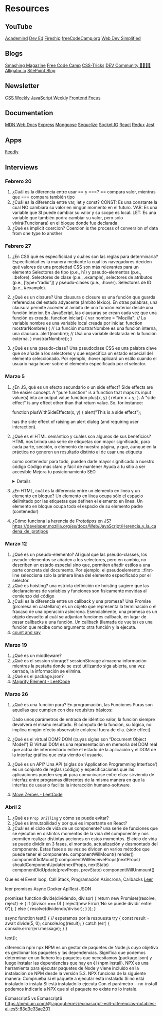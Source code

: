 # Resources

## YouTube

[Academind](https://www.youtube.com/channel/UCSJbGtTlrDami-tDGPUV9-w)
[Dev Ed](https://www.youtube.com/channel/UClb90NQQcskPUGDIXsQEz5Q)
[Fireship](https://www.youtube.com/channel/UCsBjURrPoezykLs9EqgamOA)
[freeCodeCamp.org](https://www.youtube.com/channel/UC8butISFwT-Wl7EV0hUK0BQ)
[Web Dev Simplified](https://www.youtube.com/channel/UC8butISFwT-Wl7EV0hUK0BQ)

## Blogs

[Smashing Magazine](https://www.smashingmagazine.com/)
[Free Code Camp](https://www.freecodecamp.org/news/tag/blog/)
[CSS-Tricks](https://css-tricks.com/)
[DEV Community 👩‍💻👨‍💻](https://dev.to/)
[Alligator.io](https://alligator.io/)
[SitePoint Blog](https://www.sitepoint.com/blog/)

## Newsletter

[CSS Weekly](https://css-weekly.com/)
[JavaScript Weekly](https://javascriptweekly.com/)
[Frontend Focus](https://frontendfoc.us/)

## Documentation

[MDN Web Docs](https://developer.mozilla.org/en-US/)
[Express](https://expressjs.com/)
[Mongoose](https://mongoosejs.com/)
[Sequelize](https://sequelize.org/master/index.html)
[Socket.IO](https://socket.io/)
[React](https://reactjs.org/)
[Redux](https://redux.js.org/)
[Jest](https://jestjs.io/en/)

## Apps

[Feedly](https://feedly.com/)

## Interviews

### Febrero 20

1. ¿Cuál es la diferencia entre usar == y ===?
   == compara valor, mientras que === compara también tipo
2. ¿Cuál es la diferencia entre var, let y const?
   CONST: Es una constante la cual NO cambiara su valor en ningún momento en el futuro. 
   VAR: Es una variable que SI puede cambiar su valor y su scope es local. 
   LET: Es una variable que también podra cambiar su valor, pero solo vivirá(Funcionara) en el bloque donde fue declarada.
3. ¿Qué es implicit coercion?
   Coercion is the process of conversion of data from one type to another

### Febrero 27

1. ¿En CSS qué es especificidad y cuáles son las reglas para determinarla?
   Especificidad es la manera mediante la cual los navegadores deciden qué valores de una propiedad CSS son más relevantes para un elemento
   Selectores de tipo (p.e., h1) y pseudo-elementos (p.e., ::before).
   Selectores de clase (p.e., .example), selectores de atributos (p.e., [type="radio"]) y pseudo-clases (p.e., :hover).
   Selectores de ID (p.e., #example).

2. ¿Qué es un closure?
   Una clausura o closure es una función que guarda referencias del estado adyacente (ámbito léxico). En otras palabras, una clausura permite     acceder al ámbito de una función exterior desde una función interior. En JavaScript, las clausuras se crean cada vez que una función es         creada.
   function iniciar() {
      var nombre = "Mozilla"; // La variable nombre es una variable local creada por iniciar.
      function mostrarNombre() { // La función mostrarNombre es una función interna, una clausura.
         alert(nombre); // Usa una variable declarada en la función externa.
      }
      mostrarNombre();
   }

3. ¿Qué es una pseudo-clase?
   Una pseudoclase CSS es una palabra clave que se añade a los selectores y que especifica un estado especial del elemento seleccionado. Por       ejemplo, :hover aplicará un estilo cuando el usuario haga hover sobre el elemento especificado por el selector.

### Marzo 5

1. ¿En JS, qué es un efecto secundario o un side effect?
   Side effects are the easier concept. A "pure function" is a function that maps its input value(s) into an output value function plus(x, y) {    return x + y; }. A "side effect" is any effect other than that return value. So, for instance:

   function plusWithSideEffects(x, y) { alert("This is a side effect");
   
   has the side effect of raising an alert dialog (and requiring user interaction).

2. ¿Qué es el HTML semántico y cuáles son algunos de sus beneficios?
   HTML nos brinda una serie de etiquetas con mayor significado, para cada parte, sección, o elemento de nuestra página, y que, aunque en la       práctica no generen un resultado distinto al de usar una etiqueta <div> como contenedor para todo, pueden darle mayor significado a nuestro     código
   Código más claro y fácil de mantener
   Ayuda a tu sitio a ser accesible
   Mejora tu posicionamiento SEO
   

    <article>
    <aside>
    <details>
    <figcaption>
    <figure>
    <footer>
    <header>
    <main>
    <mark>
    <nav>
    <section>
    <summary>
    <time>


3. ¿En HTML, cuál es la diferencia entre un elemento en linea y un elemento en bloque?
   Un elemento en línea ocupa sólo el espacio delimitado por las etiquetas que definen el elemento en línea.
   Un elemento en bloque ocupa todo el espacio de su elemento padre (contenedor)
4. ¿Cómo funciona la herencia de _Prototipos_ en JS?
   https://developer.mozilla.org/es/docs/Web/JavaScript/Herencia_y_la_cadena_de_protipos

### Marzo 12

1. ¿Qué es un pseudo-elemento?
   Al igual que las pseudo-classes, los pseudo-elementos se añaden a los selectores, pero en cambio, no describen un estado especial sino que,     permiten añadir estilos a una parte concreta del documento. Por ejemplo, el pseudoelemento ::first-line selecciona solo la primera línea del     elemento especificado por el selector.
2. ¿Qué es hoisting?
   una estricta definición de hoisting sugiere que las declaraciones de variables y funciones son físicamente movidas al comienzo del código
3. ¿Cuál es la diferencia entre un callback y una promesa?
    Una Promise (promesa en castellano) es un objeto que representa la terminación o el fracaso de una operación asíncrona. 
    Esencialmente, una promesa es un objeto devuelto al cuál se adjuntan funciones callback, en lugar de pasar callbacks a una función.
    Un callback (llamada de vuelta) es una función que recibe como argumento otra función y la ejecuta.
4. [count and say](https://leetcode.com/problems/count-and-say/)

### Marzo 19

1. ¿Qué es un middleware?
2. ¿Qué es el session storage?
   sessionStorage almacena información mientras la pestaña donde se esté utilizando siga abierta, una vez cerrada, la información se elimina.
3. ¿Qué es el package.json?
4. [Majority Element - LeetCode](https://leetcode.com/problems/majority-element/)

### Marzo 26

1. ¿Qué es una función pura?
   En programación, las Funciones Puras son aquellas que cumplen con dos requisitos básicos:

   Dado unos parámetros de entrada de idéntico valor, la función siempre devolverá el mismo resultado.
   El cómputo de la función, su lógica, no implica ningún efecto observable colateral fuera de ella. (side effect)

2. ¿Qué es el virtual DOM?
    DOM (cuyas siglas son “Document Object Model") 
    El Virtual DOM es una representación en memoria del DOM real que actúa de intermediario entre el estado de la aplicación y el DOM de la        interfaz gráfica que está viendo el usuario.
3. ¿Qué es un API?
   Una API (siglas de ‘Application Programming Interface’) es un conjunto de reglas (código) y especificaciones que las aplicaciones pueden        seguir para comunicarse entre ellas: sirviendo de interfaz entre programas diferentes de la misma manera en que la interfaz de usuario          facilita la interacción humano-software.
4. [Move Zeroes - LeetCode](https://leetcode.com/problems/move-zeroes/)

### Abril 2

1. ¿Qué es `Prop Drilling` y cómo se puede evitar?
2. ¿Qué es inmutabilidad y por qué es importante en React?
3. ¿Cuál es el ciclo de vida de un componente?
   una serie de funciones que se ejecutan en distintos momentos de la vida del componente y nos permiten realizar distintas acciones en estos momentos.
   El ciclo de vida se puede dividir en 3 fases, el montado, actualización y desmontado del componente. Estas fases a su vez se dividen en varios métodos que puede tener el componente.
   componentWillMount()
   render()
   componentDidMount()
   componentWillReceiveProps(nextProps)
   shouldComponentUpdate(nextProps, nextState)   
   componentDidUpdate(prevProps, prevState)
   componentWillUnmount()

Que es el Event loop, Call Stack, Programación Asíncrona, Callbacks
[Leer](https://medium.com/@_ferh97/nodejs-y-el-event-loop-21b33fea6b03)

leer  promises
      Async
      Docker
      ApiRest JSON
      
promises
function divide(dividendo, divisor) {
  return new Promise((resolve, reject) => {
    if (divisor === 0) {
      reject(new Error('No se puede dividir entre 0'));
    } else {
      resolve(dividendo/divisor);
    }
  });
}

async function test() {
  // esperamos por la respuesta
  try {
    const result = await divide(5, 0);
    console.log(result);
  } catch (err) {
    console.error(err.message);
  }
}

test();

diferencia npm npx
NPM es un gestor de paquetes de Node.js cuyo objetivo es gestionar los paquetes y las dependencias. Significa que podemos determinar en un fichero los paquetes que necesitamos (package.json) y luego instalar las dependencias que hay en él (npm install).
NPX es una herramienta para ejecutar paquetes de Node y viene incluido en la instalación de NPM desde la versión 5.2.
NPX funciona de la siguiente manera:
    Comprueba si el paquete a ejecutar está instalado
    Si no está instalado lo instala
    Si está instalado lo ejecuta
Con el parámetro --no-install podemos indicarle a NPX que si el paquete no existe no lo instale.

Ecmascript5 vs Ecmascript6
https://medium.com/@jagogutierrez/ecmascript-es6-diferencias-notables-al-es5-83d3e33ae201

